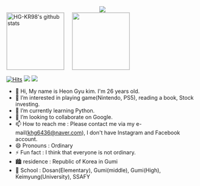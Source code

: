 <div align="center">
  <img src="https://github.com/oka1313/oka1313/assets/101691440/92118a53-c5b6-40bc-b130-bf8c398d7b51" />
</div>

<div style="display: flex;">
    <a href="https://github.com/HG-KR98"><img style="height:150px; margin-right: 20px; border: 1px solid #ccc;" src="https://github-readme-stats.vercel.app/api?username=HG-KR98&layout=compact&show_icons=true&include_all_commits=true&theme=ambient_gradient&hide_border=true" alt="HG-KR98's github stats" /></a>
    <a href="https://github.com/HG-KR98"><img style="height:150px; border: 1px solid #ccc;" src="https://github-readme-stats.vercel.app/api/top-langs/?username=HG-KR98&layout=compact&show_icons=true&theme=ambient_gradient&hide_border=true" /></a>
</div>

[![Hits](https://hits.seeyoufarm.com/api/count/incr/badge.svg?url=https%3A%2F%2Fgithub.com%2Fgjbae1212%2Fhit-counter)](https://hits.seeyoufarm.com)
<img src="https://img.shields.io/badge/Nintendo-red">
<img src="https://img.shields.io/badge/PS5-blue">
</div>


- 👋 Hi, My name is Heon Gyu kim. I'm 26 years old.
- 👀 I’m interested in playing game(Nintendo, PS5), reading a book, Stock investing. 
- 🌱 I’m currently learning Python.
- 💞️ I’m looking to collaborate on Google.
- 📫 How to reach me : Please contact me via my e-mail(khg6436@naver.com), I don't have Instagram and Facebook account.
- 😄 Pronouns : Ordinary 
- ⚡ Fun fact : I think that everyone is not ordinary.
- 🏙️ residence : Republic of Korea in Gumi
- 🏫 School : Dosan(Elementary), Gumi(middle), Gumi(High), Keimyung(University), SSAFY

<!---
HG-KR98/HG-KR98 is a ✨ special ✨ repository because its `README.md` (this file) appears on your GitHub profile.
You can click the Preview link to take a look at your changes.
--->
